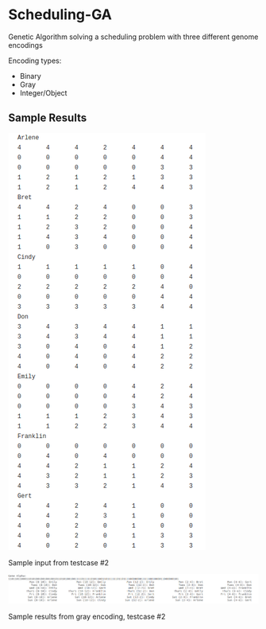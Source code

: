 # Scheduling-GA
Genetic Algorithm solving a scheduling problem with three different genome encodings

Encoding types:
- Binary
- Gray
- Integer/Object

## Sample Results

![Input](sample/Input.png)

Sample input from testcase #2

![Results](sample/Results.png)

Sample results from gray encoding, testcase #2
